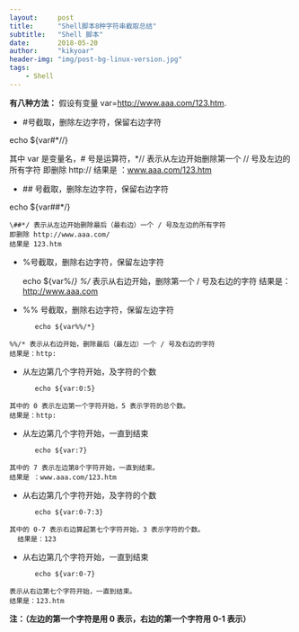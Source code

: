 ```yaml
---
layout:     post
title:      "Shell脚本8种字符串截取总结"
subtitle:   "Shell 脚本"
date:       2018-05-20
author:     "kikyoar"
header-img: "img/post-bg-linux-version.jpg"
tags:
    - Shell
---
```


**有八种方法：**
假设有变量 var=http://www.aaa.com/123.htm.

   - \#号截取，删除左边字符，保留右边字符  
   
   echo ${var#*//}

   其中 var 是变量名，# 号是运算符，*// 表示从左边开始删除第一个 // 号及左边的所有字符
   即删除 http://
   结果是 ：www.aaa.com/123.htm

   - \## 号截取，删除左边字符，保留右边字符  
   
   echo ${var##*/}

   	\##*/ 表示从左边开始删除最后（最右边）一个 / 号及左边的所有字符
   	即删除 http://www.aaa.com/
    结果是 123.htm

   - %号截取，删除右边字符，保留左边字符

        echo ${var%/*}
        	%/* 表示从右边开始，删除第一个 / 号及右边的字符
        结果是：http://www.aaa.com

   - %% 号截取，删除右边字符，保留左边字符

   			echo ${var%%/*}

   	%%/* 表示从右边开始，删除最后（最左边）一个 / 号及右边的字符
	结果是：http:

   - 从左边第几个字符开始，及字符的个数

   			echo ${var:0:5}
   	其中的 0 表示左边第一个字符开始，5 表示字符的总个数。
	结果是：http:

   - 从左边第几个字符开始，一直到结束

   			echo ${var:7}

   	其中的 7 表示左边第8个字符开始，一直到结束。
	结果是 ：www.aaa.com/123.htm

   - 从右边第几个字符开始，及字符的个数

   			echo ${var:0-7:3}
   	其中的 0-7 表示右边算起第七个字符开始，3 表示字符的个数。
      结果是：123

   - 从右边第几个字符开始，一直到结束

   			echo ${var:0-7}
   	表示从右边第七个字符开始，一直到结束。
	结果是：123.htm

<b>注：（左边的第一个字符是用 0 表示，右边的第一个字符用 0-1 表示）</b>
